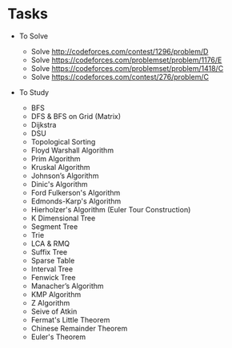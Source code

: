 # Tasks
  + To Solve
    - Solve http://codeforces.com/contest/1296/problem/D
    - Solve https://codeforces.com/problemset/problem/1176/E
    - Solve https://codeforces.com/problemset/problem/1418/C
    - Solve https://codeforces.com/contest/276/problem/C

  + To Study
    - BFS
    - DFS & BFS on Grid (Matrix)
    - Dijkstra
    - DSU
    - Topological Sorting
    - Floyd Warshall Algorithm
    - Prim Algorithm
    - Kruskal Algorithm
    - Johnson’s Algorithm
    - Dinic's Algorithm
    - Ford Fulkerson's Algorithm
    - Edmonds-Karp's Algorithm
    - Hierholzer's Algorithm (Euler Tour Construction)
    - K Dimensional Tree
    - Segment Tree
    - Trie
    - LCA & RMQ
    - Suffix Tree
    - Sparse Table
    - Interval Tree
    - Fenwick Tree
    - Manacher’s Algorithm
    - KMP Algorithm
    - Z Algorithm
    - Seive of Atkin
    - Fermat's Little Theorem
    - Chinese Remainder Theorem
    - Euler's Theorem
